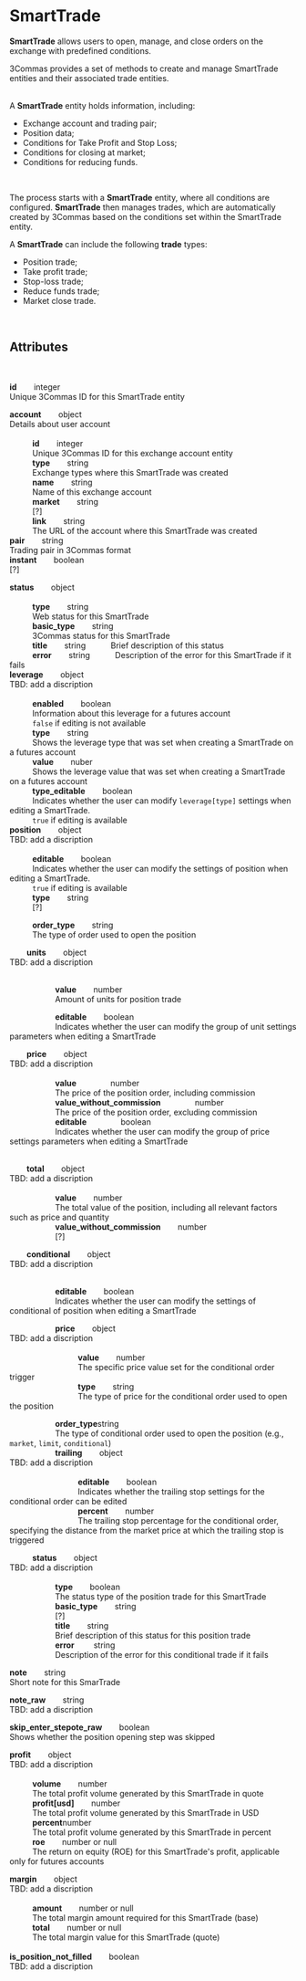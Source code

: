 # SmartTrade<br>

**SmartTrade** allows users to open, manage, and close orders on the exchange with predefined conditions.<br>

3Commas provides a set of methods to create and manage SmartTrade entities and their associated trade entities.<br>
<br>

A **SmartTrade** entity holds information, including:<br>
* Exchange account and trading pair;
* Position data;
* Conditions for Take Profit and Stop Loss;
* Conditions for closing at market;
* Conditions for reducing funds.<br>
<br>

The process starts with a **SmartTrade** entity, where all conditions are configured. **SmartTrade** then manages trades, which are automatically created by 3Commas based on the conditions set within the SmartTrade entity.

A **SmartTrade** can include the following **trade** types:<br>

* Position trade;
* Take profit trade;
* Stop-loss trade;
* Reduce funds trade;
* Market close trade.<br>
<br>


## Attributes<br>

<br>

<strong>id</strong><span style="margin-left: 30px;"></span>integer<br>
Unique 3Commas ID for this SmartTrade entity<br>

<strong>account</strong><span style="margin-left: 30px;"></span>object<br>Details about user account<br><br>
<span style="margin-left: 40px;"><strong>id</strong><span style="margin-left: 30px;"></span>integer<br>
<span style="margin-left: 40px;">Unique 3Commas ID for this exchange account entity<br>
<span style="margin-left: 40px;"><strong>type</strong><span style="margin-left: 30px;"></span>string<br>
<span style="margin-left: 40px;">Exchange types where this SmartTrade was created<br>
<span style="margin-left: 40px;"><strong>name</strong><span style="margin-left: 30px;"></span>string<br> 
<span style="margin-left: 40px;">Name of this exchange account<br>
<span style="margin-left: 40px;"><strong>market</strong><span style="margin-left: 30px;"></span>string<br>
<span style="margin-left: 40px;">[?]<br>
<span style="margin-left: 40px;"><strong>link</strong><span style="margin-left: 30px;"></span>string<br>
<span style="margin-left: 40px;">The URL of the account where this SmartTrade was created<br>
<strong>pair</strong><span style="margin-left: 30px;"></span>string<br>
Trading pair in 3Commas format<br>
<strong>instant</strong><span style="margin-left: 30px;"></span>boolean<br>
[?] <br>

<strong>status</strong><span style="margin-left: 30px;"></span>object<br><br>
<span style="margin-left: 40px;"><strong>type</strong><span style="margin-left: 30px;">string<br> 
<span style="margin-left: 40px;">Web status for this SmartTrade<br>
<span style="margin-left: 40px;"><strong>basic_type</strong><span style="margin-left: 30px;">string<br>
<span style="margin-left: 40px;">3Commas status for this SmartTrade<br>
<span style="margin-left: 40px;"><strong>title</strong><span style="margin-left: 30px;">string 
<span style="margin-left: 40px;">Brief description of this status<br>
<span style="margin-left: 40px;"><strong>error</strong><span style="margin-left: 30px;">string 
<span style="margin-left: 40px;">Description of the error for this SmartTrade if it fails<br>
<strong>leverage</strong><span style="margin-left: 30px;"></span>object<br>TBD: add a discription<br><br>
<span style="margin-left: 40px;"><strong>enabled</strong><span style="margin-left: 30px;">boolean<br>
<span style="margin-left: 40px;">Information about this leverage for a futures account<br>
<span style="margin-left: 40px;">`false` if editing is not available<br>
<span style="margin-left: 40px;"><strong>type</strong><span style="margin-left: 30px;">string<br> 
<span style="margin-left: 40px;">Shows the leverage type that was set when creating a SmartTrade on a futures account<br>
<span style="margin-left: 40px;"><strong>value</strong><span style="margin-left: 30px;">nuber<br> 
<span style="margin-left: 40px;">Shows the leverage value that was set when creating a SmartTrade on a futures account<br>
<span style="margin-left: 40px;"><strong>type_editable</strong><span style="margin-left: 30px;">boolean<br> 
<span style="margin-left: 40px;">Indicates whether the user can modify `leverage[type]` settings when editing a SmartTrade.<br>
<span style="margin-left: 40px;">`true` if editing is available<br>
<strong>position</strong><span style="margin-left: 30px;"></span>object<br>TBD: add a discription<br><br>
<span style="margin-left: 40px;"><strong>editable</strong><span style="margin-left: 30px;">boolean<br>
<span style="margin-left: 40px;">Indicates whether the user can modify the settings of position when editing a SmartTrade.<br><span style="margin-left: 40px;">`true` if editing is available<br>
<span style="margin-left: 40px;"><strong>type</strong><span style="margin-left: 30px;">string<br>
<span style="margin-left: 40px;">[?]<br>

<span style="margin-left: 40px;"><strong>order_type</strong><span style="margin-left: 30px;">string<br>
<span style="margin-left: 40px;">The type of order used to open the position<br>

<span style="margin-left: 30px;"><strong>units</strong><span style="margin-left: 30px;"></span>object<br>TBD: add a discription<br><br>

<span style="margin-left: 80px;"><strong>value</strong><span style="margin-left: 30px;">number<br>
<span style="margin-left: 80px;">Amount of units for position trade<br>

<span style="margin-left: 80px;"><strong>editable</strong><span style="margin-left: 30px;">boolean<br>
<span style="margin-left: 80px;">Indicates whether the user can modify the group of unit settings parameters when editing a SmartTrade<br>



<span style="margin-left: 30px;"><strong>price</strong><span style="margin-left: 30px;"></span>object<br>TBD: add a discription<br><br>
<span style="margin-left: 80px;"><strong>value</strong><span style="margin-left: 60px;">number<br>
<span style="margin-left: 80px;">The price of the position order, including commission<br>
<span style="margin-left: 80px;"><strong>value_without_commission</strong><span style="margin-left: 60px;">number<br>
<span style="margin-left: 80px;">The price of the position order, excluding commission<br>
<span style="margin-left: 80px;"><strong>editable</strong><span style="margin-left: 60px;">boolean<br>
<span style="margin-left: 80px;">Indicates whether the user can modify the group of price settings parameters when editing a SmartTrade<br>
<br>


<span style="margin-left: 30px;"><strong>total</strong><span style="margin-left: 30px;"></span>object<br>TBD: add a discription<br><br>
<span style="margin-left: 80px;"><strong>value</strong><span style="margin-left: 30px;">number<br>
<span style="margin-left: 80px;">The total value of the position, including all relevant factors such as price and quantity<br>
<span style="margin-left: 80px;"><strong>value_without_commission</strong><span style="margin-left: 30px;">number<br>
<span style="margin-left: 80px;"> [?] <br>



<span style="margin-left: 30px;"><strong>conditional</strong><span style="margin-left: 30px;"></span>object<br>TBD: add a discription<br><br>

<span style="margin-left: 80px;"><strong>editable</strong><span style="margin-left: 30px;">boolean<br>
<span style="margin-left: 80px;">Indicates whether the user can modify the settings of conditional of position when editing a SmartTrade<br>

<span style="margin-left: 80px;"><strong>price</strong><span style="margin-left: 30px;"></span>object<br>TBD: add a discription<br><br>
<span style="margin-left: 120px;"><strong>value</strong><span style="margin-left: 30px;"></span>number<br>
<span style="margin-left: 120px;">The specific price value set for the conditional order trigger<br>
<span style="margin-left: 120px;"><strong>type</strong><span style="margin-left: 30px;">string<br>
<span style="margin-left: 120px;">The type of price for the conditional order used to open the position<br>


<span style="margin-left: 80px;"><strong>order_type</strong>string<br>
<span style="margin-left: 80px;">The type of conditional order used to open the position (e.g., `market`, `limit`, `conditional`)<br>
<span style="margin-left: 80px;"><strong>trailing</strong><span style="margin-left: 30px;"></span>object<br>TBD: add a discription<br><br>
<span style="margin-left: 120px;"><strong>editable</strong><span style="margin-left: 30px;">boolean<br>
<span style="margin-left: 120px;">Indicates whether the trailing stop settings for the conditional order can be edited<br>
<span style="margin-left: 120px;"><strong>percent</strong><span style="margin-left: 30px;">number<br>
<span style="margin-left: 120px;">The trailing stop percentage for the conditional order, specifying the distance from the market price at which the trailing stop is triggered<br>



<span style="margin-left: 40px;"><strong>status</strong><span style="margin-left: 30px;"></span>object<br>TBD: add a discription<br><br>
<span style="margin-left: 80px;"><strong>type</strong><span style="margin-left: 30px;">boolean<br>
<span style="margin-left: 80px;">The status type of the position trade for this SmartTrade<br>
<span style="margin-left: 80px;"><strong>basic_type</strong><span style="margin-left: 30px;">string<br>
<span style="margin-left: 80px;">[?]<br>
<span style="margin-left: 80px;"><strong>title</strong><span style="margin-left: 30px;">string<br>
<span style="margin-left: 80px;">Brief description of this status for this position trade<br>
<span style="margin-left: 80px;"><strong>error</strong> <span style="margin-left: 30px;">string<br>
<span style="margin-left: 80px;">Description of the error for this conditional trade if it fails<br>


<strong>note</strong><span style="margin-left: 30px;"></span>string<br>
Short note for this SmarTrade <br>

<strong>note_raw</strong><span style="margin-left: 30px;"></span>string<br>
TBD: add a discription <br>

<strong>skip_enter_stepote_raw</strong><span style="margin-left: 30px;"></span>boolean<br>
Shows whether the position opening step was skipped<br>

<strong>profit</strong><span style="margin-left: 30px;"></span>object<br>TBD: add a discription<br><br>
<span style="margin-left: 40px;"><strong>volume</strong><span style="margin-left: 30px;">number<br>
<span style="margin-left: 40px;">The total profit volume generated by this SmartTrade in quote<br>
<span style="margin-left: 40px;"><strong>profit[usd]</strong><span style="margin-left: 30px;">number<br> 
<span style="margin-left: 40px;">The total profit volume generated by this SmartTrade in USD<br>
<span style="margin-left: 40px;"><strong>percent</strong>number<span style="margin-left: 30px;"><br>
<span style="margin-left: 40px;">The total profit volume generated by this SmartTrade in percent<br>
<span style="margin-left: 40px;"><strong>roe</strong><span style="margin-left: 30px;">number or null<span style="margin-left: 30px;"><br>
<span style="margin-left: 40px;">The return on equity (ROE) for this SmartTrade's profit, applicable only for futures accounts<br>



<strong>margin</strong><span style="margin-left: 30px;"></span>object<br>TBD: add a discription<br><br>
<span style="margin-left: 40px;"><strong>amount</strong><span style="margin-left: 30px;">number or null<br>
<span style="margin-left: 40px;">The total margin amount required for this SmartTrade (base)<br>
<span style="margin-left: 40px;"><strong>total</strong><span style="margin-left: 30px;">number or null<br>
<span style="margin-left: 40px;">The total margin value for this SmartTrade (quote)<br>
<br>
<strong>is_position_not_filled</strong><span style="margin-left: 30px;"></span>boolean<br>
TBD: add a discription <br>